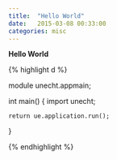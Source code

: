 ```yaml
---
title:  "Hello World"
date:   2015-03-08 00:33:00
categories: misc
---
```


**Hello World**

{% highlight d %}

module unecht.appmain;

int main()
{
	import unecht;

	return ue.application.run();
}

{% endhighlight %}
